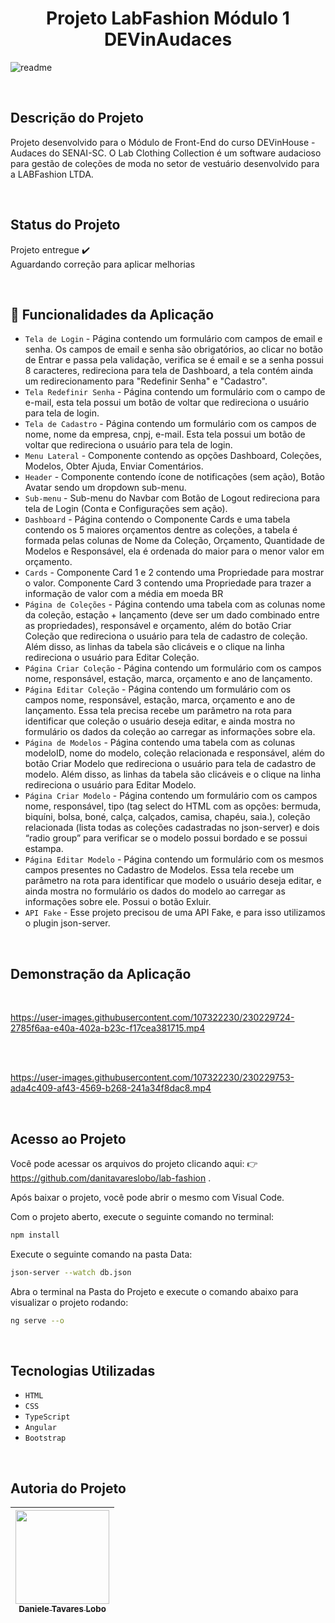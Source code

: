 <h1  align="center"> Projeto LabFashion Módulo 1 DEVinAudaces </h1>

![readme](https://user-images.githubusercontent.com/107322230/230194144-ebff7e29-73e8-46a1-940d-d5678424d4ca.jpg)

<br>
 
 
## Descrição do Projeto

Projeto desenvolvido para o Módulo de Front-End do curso DEVinHouse - Audaces do SENAI-SC. O Lab Clothing Collection é um software audacioso para gestão de coleções de moda no setor de vestuário desenvolvido para a LABFashion LTDA.

<br> 


## Status do Projeto

 Projeto entregue  :heavy_check_mark:
 <br>Aguardando correção para aplicar melhorias

<br>
 
 
## :hammer: Funcionalidades da Aplicação

- `Tela de Login` - Página contendo um formulário com campos de email e senha. Os campos de email e senha são obrigatórios, ao clicar no botão de Entrar e passa pela validação, verifica se é email e se a senha possui 8 caracteres, redireciona para tela de Dashboard, a tela contém ainda um redirecionamento para "Redefinir Senha" e "Cadastro".
- `Tela Redefinir Senha` - Página contendo um formulário com o campo de e-mail, esta tela possui um botão de voltar que redireciona o usuário para tela de login.
- `Tela de Cadastro` - Página contendo um formulário com os campos de nome, nome da empresa, cnpj, e-mail. Esta tela possui um botão de voltar que redireciona o usuário para tela de login.
- `Menu Lateral` - Componente contendo as opções Dashboard, Coleções, Modelos, Obter Ajuda, Enviar Comentários. 
- `Header` - Componente contendo ícone de notificações (sem ação), Botão Avatar sendo um dropdown sub-menu.
- `Sub-menu` - Sub-menu do Navbar com Botão de Logout redireciona para tela de Login (Conta e Configurações sem ação).
- `Dashboard` - Página contendo o Componente Cards e uma tabela contendo os 5 maiores orçamentos dentre as coleções, a tabela é formada pelas colunas de Nome da Coleção, Orçamento, Quantidade de Modelos e Responsável, ela é ordenada do maior para o menor valor em orçamento.
- `Cards` - Componente Card 1 e 2 contendo uma Propriedade para mostrar o valor. Componente Card 3 contendo uma Propriedade para trazer a informação de valor com a média em moeda BR
- `Página de Coleções` - Página contendo uma tabela com as colunas nome da coleção, estação + lançamento (deve ser um dado combinado entre as propriedades), responsável e orçamento, além do botão Criar Coleção que redireciona o usuário para tela de cadastro de coleção. Além disso, as linhas da tabela são clicáveis e o clique na linha redireciona o usuário para Editar Coleção.
- `Página Criar Coleção` - Página contendo um formulário com os campos nome, responsável, estação, marca, orçamento e ano de lançamento. 
- `Página Editar Coleção` - Página contendo um formulário com os campos nome, responsável, estação, marca, orçamento e ano de lançamento. Essa tela precisa recebe um parâmetro na rota para identificar que coleção o usuário deseja editar, e ainda mostra no formulário os dados da coleção ao carregar as informações sobre ela.
- `Página de Modelos` - Página contendo uma tabela com as colunas modeloID, nome do modelo, coleção relacionada e responsável, além do botão Criar Modelo que redireciona o usuário para tela de cadastro de modelo. Além disso, as linhas da tabela são clicáveis e o clique na linha redireciona o usuário para Editar Modelo.
- `Página Criar Modelo` - Página contendo um formulário com os campos nome, responsável, tipo (tag select do HTML com as opções: bermuda, biquíni, bolsa, boné, calça, calçados, camisa, chapéu, saia.), coleção relacionada (lista todas as coleções cadastradas no json-server) e dois “radio group” para verificar se o modelo possui bordado e se possui estampa.
- `Página Editar Modelo` - Página contendo um formulário com os mesmos campos presentes no Cadastro de Modelos. Essa tela recebe um parâmetro na rota para identificar que modelo o usuário deseja editar, e ainda mostra no formulário os dados do modelo ao carregar as informações sobre ele. Possui o botão Exluir.
- `API Fake` - Esse projeto precisou de uma API Fake, e para isso utilizamos o plugin json-server.

<br>


## Demonstração da Aplicação

<br>


https://user-images.githubusercontent.com/107322230/230229724-2785f6aa-e40a-402a-b23c-f17cea381715.mp4

<br>
<br>


https://user-images.githubusercontent.com/107322230/230229753-ada4c409-af43-4569-b268-241a34f8dac8.mp4



<br>


## Acesso ao Projeto

Você pode acessar os arquivos do projeto clicando aqui: :point_right:  https://github.com/danitavareslobo/lab-fashion . 

Após baixar o projeto, você pode abrir o mesmo com Visual Code. 

Com o projeto aberto, execute o seguinte comando no terminal:

```sh
npm install
```

Execute o seguinte comando na pasta Data:

```sh
json-server --watch db.json
```

Abra o terminal na Pasta do Projeto e execute o comando abaixo para visualizar o projeto rodando:

```sh
ng serve --o
```

<br>


## Tecnologias Utilizadas
- `HTML`
- `CSS`
- `TypeScript`
- `Angular`
- `Bootstrap`

<br>


## Autoria do Projeto

| [<img src="https://user-images.githubusercontent.com/107322230/230226213-2a6c2774-cace-453a-b78c-9bd57fe045a5.jpg" width= 150><br><sub>Daniele Tavares Lobo</sub>](https://github.com/danitavareslobo) |
| :----: |
